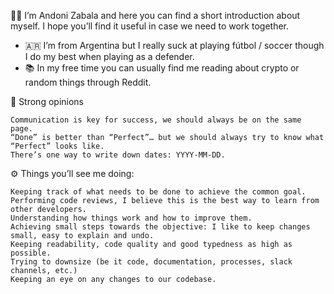 👋🏽 I’m Andoni Zabala and here you can find a short introduction about myself. I hope you’ll find it useful in case we need to work together.

- 🇦🇷 I’m from Argentina but I really suck at playing fútbol / soccer though I do my best when playing as a defender.
- :books: In my free time you can usually find me reading about crypto or random things through Reddit.


💎 Strong opinions

    Communication is key for success, we should always be on the same page.
    “Done” is better than “Perfect”… but we should always try to know what “Perfect” looks like.
    There’s one way to write down dates: YYYY-MM-DD.


⚙️ Things you’ll see me doing:

    Keeping track of what needs to be done to achieve the common goal.
    Performing code reviews, I believe this is the best way to learn from other developers.
    Understanding how things work and how to improve them.
    Achieving small steps towards the objective: I like to keep changes small, easy to explain and undo.
    Keeping readability, code quality and good typedness as high as possible.
    Trying to downsize (be it code, documentation, processes, slack channels, etc.)
    Keeping an eye on any changes to our codebase.

